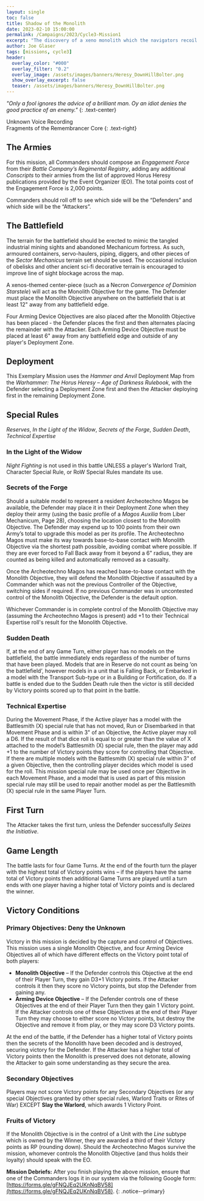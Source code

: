 ```yaml
---
layout: single
toc: false
title: Shadow of the Monolith
date: 2023-02-10 15:00:00
permalink: /Campaigns/2023/Cycle3-Mission1
excerpt: "The discovery of a xeno monolith which the navigators recoil in fear see MUST be examined further." 
author: Joe Glaser
tags: [missions, cycle3]
header:
  overlay_color: "#000"
  overlay_filter: "0.2"
  overlay_image: /assets/images/banners/Heresy_DownHillBolter.png
  show_overlay_excerpt: false
  teaser: /assets/images/banners/Heresy_DownHillBolter.png
---
```


*"Only a fool ignores the advice of a brilliant man. Oy an idiot denies the good practice of an enemy."*
{: .text-center}

Unknown Voice Recording <br> Fragments of the Remembrancer Core
{: .text-right}

## The Armies

For this mission, all Commanders should compose an *Engagement Force* from their *Battle Company’s Regimental Registry*, adding any additional *Conscripts* to their armies from the list of approved Horus Heresy publications provided by the Event Organizer (EO). The total points cost of the Engagement Force is 2,000 points.

Commanders should roll off to see which side will be the “Defenders” and which side will be the “Attackers”.

## The Battlefield

The terrain for the battlefield should be erected to mimic the tangled industrial mining sights and abandoned Mechanicum fortress.  As such, armoured containers, servo-haulers, piping, diggers, and other pieces of the *Sector Mechanicus* terrain set should be used. The occasional inclusion of obelisks and other ancient sci-fi decorative terrain is encouraged to improve line of sight blockage across the map. 

A xenos-themed center-piece (such as a Necron *Convergence of Dominion Starstele*) will act as the Monolith Objective for the game. The Defender must place the Monolith Objective anywhere on the battlefield that is at least 12" away from any battlefield edge.

Four Arming Device Objectives are also placed after the Monolith Objective has been placed - the Defender places the first and then alternates placing the remainder with the Attacker. Each Arming Device Objective must be placed at least 6" away from any battlefield edge and outside of any player's Deployment Zone.

## Deployment

This Exemplary Mission uses the *Hammer and Anvil* Deployment Map from the *Warhammer: The Horus Heresy – Age of Darkness Rulebook*, with the Defender selecting a Deployment Zone first and then the Attacker deploying first in the remaining Deployment Zone. 

## Special Rules

*Reserves*, *In the Light of the Widow*, *Secrets of the Forge*, *Sudden Death*, *Technical Expertise*

### In the Light of the Widow

*Night Fighting* is not used in this battle UNLESS a player's Warlord Trait, Character Special Rule, or RoW Special Rules mandate its use.

### Secrets of the Forge

Should a suitable model to represent a resident Archeotechno Magos be available, the Defender may place it in their Deployment Zone when they deploy their army (using the basic profile of a *Magos Auxilia* from Liber Mechanicum, Page 28), choosing the location closest to the Monolith Objective. The Defender may expend up to 100 points from their own Army’s total to upgrade this model as per its profile. The Archeotechno Magos must make its way towards base-to-base contact with Monolith Objective via the shortest path possible, avoiding combat where possible. If they are ever forced to Fall Back away from it beyond a 6" radius, they are counted as being killed and automatically removed as a casualty.

Once the Archeotechno Magos has reached base-to-base contact with the Monolith Objective, they will defend the Monolith Objective if assaulted by a Commander which was not the previous Controller of the Objective, switching sides if required. If no previous Commander was in uncontested control of the Monolith Objective, the Defender is the default option.

Whichever Commander is in complete control of the Monolith Objective may (assuming the Archeotechno Magos is present) add +1 to their Technical Expertise roll's result for the Monolith Objective.

### Sudden Death

If, at the end of any Game Turn, either player has no models on the battlefield, the battle immediately ends regardless of the number of turns that have been played. Models that are in Reserve do not count as being ‘on the battlefield’, however models in a unit that is Falling Back, or Embarked in a model with the Transport Sub-type or in a Building or Fortification, do. If a battle is ended due to the Sudden Death rule then the victor is still decided by Victory points scored up to that point in the battle.

### Technical Expertise

During the Movement Phase, if the Active player has a model with the Battlesmith (X) special rule that has not moved, Run or Disembarked in that Movement Phase and is within 3" of an Objective, the Active player may roll a D6. If the result of that dice roll is equal to or greater than the value of X attached to the model’s Battlesmith (X) special rule, then the player may add +1 to the number of Victory points they score for controlling that Objective. If there are multiple models with the Battlesmith (X) special rule within 3" of a given Objective, then the controlling player decides which model is used for the roll. This mission special rule may be used once per Objective in each Movement Phase, and a model that is used as part of this mission special rule may still be used to repair another model as per the Battlesmith (X) special rule in the same Player Turn. 

## First Turn

The Attacker takes the first turn, unless the Defender successfully *Seizes the Initiative*.

## Game Length

The battle lasts for four Game Turns. At the end of the fourth turn the player with the highest total of Victory points wins – if the players have the same total of Victory points then additional Game Turns are played until a turn ends with one player having a higher total of Victory points and is declared the winner.

## Victory Conditions

### Primary Objectives: Deny the Unknown

Victory in this mission is decided by the capture and control of Objectives. This mission uses a single Monolith Objective, and four Arming Device Objectives all of which have different effects on the Victory point total of both players: 

- **Monolith Objective** – If the Defender controls this Objective at the end of their Player Turn, they gain D3+1 Victory points. If the Attacker controls it then they score no Victory points, but stop the Defender from gaining any. 
- **Arming Device Objective** – If the Defender controls one of these Objectives at the end of their Player Turn then they gain 1 Victory point. If the Attacker controls one of these Objectives at the end of their Player Turn they may choose to either score no Victory points, but destroy the Objective and remove it from play, or they may score D3 Victory points.

At the end of the battle, if the Defender has a higher total of Victory points then the secrets of the Monolith have been decoded and is destroyed, securing victory for the Defender. If the Attacker has a higher total of Victory points then the Monolith is preserved does not detonate, allowing the Attacker to gain some understanding as they secure the area. 

### Secondary Objectives

Players may not score Victory points for any Secondary Objectives (or any special Objectives granted by other special rules, Warlord Traits or Rites of War) EXCEPT **Slay the Warlord**, which awards 1 Victory Point.

### Fruits of Victory

If the Monolith Objective is in the control of a Unit with the *Line* subtype which is owned by the Winner, they are awarded a third of their Victory points as RP (rounding down). Should the Archeotechno Magos survive the mission, whomever controls the Monolith Objective (and thus holds their loyalty) should speak with the EO.

**Mission Debriefs:** After you finish playing the above mission, ensure that one of the Commanders logs it in our system via the following Google form: [https://forms.gle/gFNQJEq2UKnNqBV58](https://forms.gle/gFNQJEq2UKnNqBV58).
{: .notice--primary}

